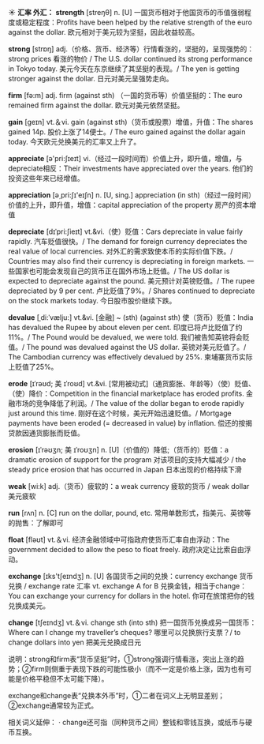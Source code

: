 ☀ <span class="category">**汇率 外汇：**</span>
<span class="vocabulary">**strength**</span> [streŋθ] 
<span class="definition">n. [U] 一国货币相对于他国货币的币值强弱程度或稳定程度：</span>Profits have been helped by the relative strength of the euro against the dollar. 欧元相对于美元较为坚挺，因此收益较高。

<span class="vocabulary">**strong**</span> [strɒŋ] 
<span class="definition">adj.（价格、货币、经济等）行情看涨的，坚挺的，呈现强势的：</span>strong prices 看涨的物价 / The U.S. dollar continued its strong performance in Tokyo today. 美元今天在东京继续了其坚挺的表现。/ The yen is getting stronger against the dollar. 日元对美元呈强势走向。

<span class="vocabulary">**firm**</span> [fə:m] 
<span class="definition">adj. firm (against sth) （一国的货币等）价值坚挺的：</span>The euro remained firm against the dollar. 欧元对美元依然坚挺。

<span class="vocabulary">**gain**</span> [ɡeɪn] 
<span class="definition">vt.＆vi. gain (against sth)（货币或股票）增值，升值：</span>The shares gained 14p. 股价上涨了14便士。/ The euro gained against the dollar again today. 今天欧元兑换美元的汇率又上升了。

<span class="vocabulary">**appreciate**</span> [ə'pri:ʃɪeɪt] 
<span class="definition">vi.（经过一段时间而）价值上升，即升值，增值，与depreciate相反：</span>Their investments have appreciated over the years. 他们的投资这些年来已经增值。

<span class="vocabulary">**appreciation**</span> [ə͵pri:ʃɪ'eɪʃn] 
<span class="definition">n. [U, sing.] appreciation (in sth)（经过一段时间）价值的上升，即升值，增值：</span>capital appreciation of the property 房产的资本增值
           
<span class="vocabulary">**depreciate**</span> [dɪˈpri:ʃieɪt]
<span class="definition">vt.&vi.（使）贬值：</span>Cars depreciate in value fairly rapidly. 汽车贬值很快。/ The demand for foreign currency depreciates the real value of local currencies. 对外汇的需求致使本币的实际价值下跌。/ Countries may also find their currency is depreciating in foreign markets. 一些国家也可能会发现自己的货币正在国外市场上贬值。/ The US dollar is expected to depreciate against the pound. 美元预计对英镑贬值。/ The rupee depreciated by 9 per cent. 卢比贬值了9%。/ Shares continued to depreciate on the stock markets today. 今日股市股价继续下跌。
           
<span class="vocabulary">**devalue**</span> [ˌdi:ˈvælju:]
<span class="definition">vt.&vi. [金融] ~ (sth) (against sth) 使（货币）贬值：</span>India has devalued the Rupee by about eleven per cent. 印度已将卢比贬值了约 11%。/ The Pound would be devalued, we were told. 我们被告知英镑将会贬值。/ The pound was devalued against the US dollar. 英镑对美元贬值了。/ The Cambodian currency was effectively devalued by 25%. 柬埔寨货币实际上贬值了25%。

<span class="vocabulary">**erode**</span> [ɪˈrəʊd; 美 ɪˈroʊd]
<span class="definition">vt.&vi. [常用被动式]（通货膨胀、年龄等）（使）贬值、（使）降价：</span>Competition in the financial marketplace has eroded profits. 金融市场的竞争降低了利润。/ The value of the dollar began to erode rapidly just around this time. 刚好在这个时候，美元开始迅速贬值。/ Mortgage payments have been eroded (= decreased in value) by inflation. 偿还的按揭贷款因通货膨胀而贬值。
           
<span class="vocabulary">**erosion**</span> [ɪˈrəʊʒn; 美 ɪˈroʊʒn]
<span class="definition">n. [U]（价值的）降低;（货币的）贬值：</span>a dramatic erosion of support for the program 对该项目的支持大幅减少 / the steady price erosion that has occurred in Japan 日本出现的价格持续下滑
 
<span class="vocabulary">**weak**</span> [wi:k] 
<span class="definition">adj.（货币）疲软的：</span>a weak currency 疲软的货币 / weak dollar 美元疲软

<span class="vocabulary">**run**</span> [rʌn] 
<span class="definition">n. [C] run on the dollar, pound, etc. 常用单数形式，指美元、英镑等的抛售：</span>了解即可

<span class="vocabulary">**float**</span> [fləʊt] 
<span class="definition">vt.＆vi. 经济金融领域中可指政府使货币汇率自由浮动：</span>The government decided to allow the peso to float freely. 政府决定让比索自由浮动。

<span class="vocabulary">**exchange**</span> [ɪks'tʃeɪndӡ] 
<span class="definition">n. [U] 各国货币之间的兑换：</span>currency exchange 货币兑换 / exchange rate 汇率 <span class="definition">vt. exchange A for B 兑换金钱，相当于change：</span>You can exchange your currency for dollars in the hotel. 你可在旅馆把你的钱兑换成美元。

<span class="vocabulary">**change**</span> [tʃeɪndӡ] 
<span class="definition">vt.＆vi. change sth (into sth) 把一国货币兑换成另一国货币：</span>Where can I change my traveller’s cheques? 哪里可以兑换旅行支票？/ to change dollars into yen 把美元兑换成日元

说明：strong和firm表“货币坚挺”时，①strong强调行情看涨，突出上涨的趋势；②firm则侧重于表现下跌的可能性极小（而不一定是价格上涨，因为也有可能是价格平稳但不太可能下降）。

exchange和change表“兑换本外币”时，①二者在词义上无明显差别；②exchange通常较为正式。

相关词义延伸：
· change还可指（同种货币之间）整钱和零钱互换，或纸币与硬币互换。
